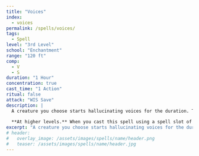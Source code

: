 ```yaml
---
title: "Voices"
index:
  - voices
permalink: /spells/voices/
tags:
  - Spell
level: "3rd Level"
school: "Enchantment"
range: "120 ft"
comp:
  - V
  - S
duration: "1 Hour"
concentration: true
cast_time: "1 Action"
ritual: false
attack: "WIS Save"
description: |
  A creature you choose starts hallucinating voices for the duration. The target must make an Wisdom saving throw. On failure, it hears strange voices telling it what you decide for the duration. The voices seem to originate somewhere from the target's surroundings, but it can never quite find the origin point. If the target is not a player, the DM decides how the voices affect the target and if it listens to them.
  
  **At higher levels.** When you cast this spell using a spell slot of 6th level or higher, it lasts until dispelled if you concentrate on it for the full duration. A remove curse or greater restoration spell cast on the target ends the lasting effects of this spell.
excerpt: "A creature you choose starts hallucinating voices for the duration."
# header:
#   overlay_image: /assets/images/spells/name/header.png
#   teaser: /assets/images/spells/name/header.jpg
---
```

